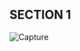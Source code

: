 ## SECTION 1
![Capture](https://github.com/user-attachments/assets/ee9e142a-4b92-44be-a605-043d78f4979b)

